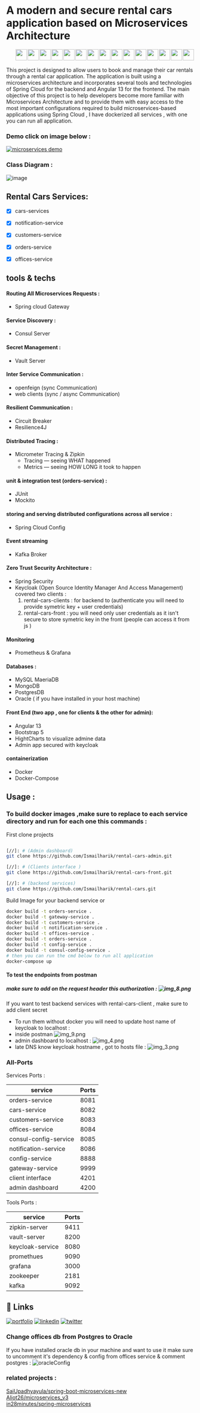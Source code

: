 
#  A modern and secure rental cars application based on Microservices Architecture 



<ul style="list-style:none; display:flex; justify-content: space-around">

  <li><img style="width:30px"  src="./tools-icons/vault-icon.png"></li>
  <li><img style="width:30px"  src="./tools-icons/grafana-logo.png"></li>
  <li><img style="width:30px"  src="./tools-icons/prometheu-logo.png"></li>
  <li><img style="width:30px"  src="./tools-icons/iam-keycloak.png"></li>
  <li><img style="width:30px"  src="./tools-icons/Docker-Logo-2013.png"></li>
  <li><img style="width:30px"  src="./tools-icons/docker-compose-logo.jpg"></li>
  <li><img style="width:30px"  src="./tools-icons/mariadb.png"></li>
  <li><img style="width:30px"  src="./tools-icons/Database-postgres.svg.png"></li>
  <li><img style="width:30px"  src="./tools-icons/mongodb.png"></li>
  <li><img style="width:30px"  src="./tools-icons/Oracle-Symbol.png"></li>
  <li><img style="width:30px"  src="./tools-icons/springboot.png"></li>
  <li><img style="width:30px"  src="./tools-icons/springcloud.png"></li>
  <li><img style="width:30px"  src="./tools-icons/Docker-Logo-2013.png"></li>
  <li><img style="width:30px"  src="./tools-icons/vault-icon.png"></li>
  <li><img style="width:30px"  src="./tools-icons/zipkin-logo.png"></li>
  

</ul>

<!-- <img src="img.png"> -->
This project is designed to allow users to book and manage their car rentals through a rental car application. The application is built using a microservices architecture and incorporates several tools and technologies of Spring Cloud for the backend and Angular 13 for the frontend. The main objective of this project is to help developers become more familiar with Microservices Architecture and to provide them with easy access to the most important configurations required to build microservices-based applications using Spring Cloud , I have dockerized all services , with one you can run all application.

### Demo click on image below : 
[![microservices demo](img_10.png)](https://www.youtube.com/watch?v=SjwAfaMUZKg&ab_channel=IsmailForeveryone)

### Class Diagram : 
![image](https://user-images.githubusercontent.com/92827404/223061448-c002efbd-c9f5-4340-bc92-16e61a085e99.png)

## Rental Cars Services:
- [x] cars-services
- [x] notification-service
- [x] customers-service
- [x] orders-service
- [x] offices-service



## tools & techs

#### Routing All Microservices Requests :
* Spring cloud Gateway
#### Service Discovery :
* Consul Server
#### Secret Management :
* Vault Server

####  Inter Service Communication :
*  openfeign (sync Communication)
*  web clients (sync / async Communication)

#### Resilient Communication :
* Circuit Breaker
* Resilience4J

#### Distributed Tracing :
* Micrometer Tracing & Zipkin
  * Tracing — seeing WHAT happened
  * Metrics — seeing HOW LONG it took to happen

#### unit & integration test (orders-service) :
* JUnit
* Mockito

#### storing and serving distributed configurations across all service :
* Spring Cloud Config

#### Event streaming
* Kafka Broker
#### Zero Trust Security Architecture :
* Spring Security
* Keycloak (Open Source Identity Manager And Access Management) covered two clients :
  1.  rental-cars-clients : for backend to (authenticate you will need to provide symetric key + user credentials)
  2. rental-cars-front :  you will need only user credentials as it isn't secure to store symetric key in the front (people can access it from js )
#### Monitoring
* Prometheus & Grafana
####  Databases :
* MySQL MaeriaDB
* MongoDB
* PostgresDB
* Oracle ( if you have installed in your host machine)
#### Front End (two app , one for clients & the other for admin):
* Angular 13
* Bootstrap 5
* HightCharts to visualize admine data
* Admin app secured with keycloak

#### containerization
* Docker
* Docker-Compose



## Usage :

### To build docker images ,make sure to replace to each service directory and  run for each one this commands :
<p>First clone projects  </p>

```bash

[//]: # (Admin dashboard)
git clone https://github.com/Ismailharik/rental-cars-admin.git

[//]: # (Clients interface )
git clone https://github.com/Ismailharik/rental-cars-front.git

[//]: # (backend services)
git clone https://github.com/Ismailharik/rental-cars.git
```
<p> Build Image for your backend service or </p>

```bash
docker build -t orders-service .
docker build -t gateway-service .
docker build -t customers-service .
docker build -t notification-service .
docker build -t offices-service .
docker build -t orders-service .
docker build -t config-service .
docker build -t consul-config-service . 
# then you can run the cmd below to run all application
docker-compose up
```
#### To test the endpoints from postman 

##### make sure to add on the request header this authorization : ![img_8.png](img_8.png)
  <span>If you want to test backend services with rental-cars-client , make sure to add client secret </span>
  * To run them without docker you will need to  update host name of keycloak to localhost :
  * inside postman ![img_9.png](img_9.png)
  * admin dashboard  to localhost : ![img_4.png](img_4.png)
  * late DNS know keycloak hostname , got to  hosts file : ![img_3.png](img_3.png)


### All-Ports
<p>Services  Ports : </p>


| service               | Ports |
|-----------------------|-------|
| orders-service        | 8081  |
| cars-service          | 8082  |
| customers-service     | 8083  |
| offices-service       | 8084  |
| consul-config-service | 8085  |
| notification-service  | 8086  |
| config-service        | 8888  |
| gateway-service       | 9999  |
| client interface      | 4201  |
| admin dashboard       | 4200  |


<p>Tools  Ports : </p>

| service               |Ports|
|-----------------------| ---|
| zipkin-server         |9411|
| vault-server          |8200|
| keycloak-service      |8080|
| promethues            |9090|
| grafana               |3000|
| zookeeper             |2181|
| kafka                 |9092|

## 🔗 Links
[![portfolio](https://img.shields.io/badge/my_portfolio-000?style=for-the-badge&logo=ko-fi&logoColor=white)](https://www.linkedin.com/in/ismail-harik-241b371b9/)
[![linkedin](https://img.shields.io/badge/linkedin-0A66C2?style=for-the-badge&logo=linkedin&logoColor=white)](https://www.linkedin.com/in/ismail-harik-241b371b9)
[![twitter](https://img.shields.io/badge/twitter-1DA1F2?style=for-the-badge&logo=twitter&logoColor=white)](https://twitter.com/ismail_harik)








### Change offices db from Postgres to Oracle

If you have installed oracle db in your machine and want to use it make sure to uncomment it's dependency & config from offices service & comment postgres :
![oracleConfig](https://user-images.githubusercontent.com/92827404/215745836-5a37ac13-b2e1-49dd-9948-b49189fed5f2.png)





### related projects :

<a href="https://github.com/SaiUpadhyayula/spring-boot-microservices-new">SaiUpadhyayula/spring-boot-microservices-new</a> <br>
<a href="https://github.com/Aliot26/microservices_v3">Aliot26/microservices_v3</a> <br>
<a href="https://github.com/in28minutes/spring-microservices">in28minutes/spring-microservices</a>

